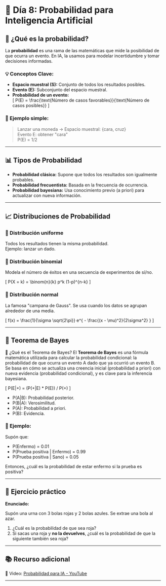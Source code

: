 # 🧠 Día 8: Probabilidad para Inteligencia Artificial

## 📌 ¿Qué es la probabilidad?

La **probabilidad** es una rama de las matemáticas que mide la posibilidad de que ocurra un evento. En IA, la usamos para modelar incertidumbre y tomar decisiones informadas.

### 💡 Conceptos Clave:

- **Espacio muestral (S):** Conjunto de todos los resultados posibles.
- **Evento (E):** Subconjunto del espacio muestral.
- **Probabilidad de un evento:**  
  \[
  P(E) = \frac{\text{Número de casos favorables}}{\text{Número de casos posibles}}
  \]

### 🎲 Ejemplo simple:

> Lanzar una moneda → Espacio muestral: {cara, cruz}  
> Evento E: obtener "cara"  
> P(E) = 1/2

---

## 📊 Tipos de Probabilidad

- **Probabilidad clásica:** Supone que todos los resultados son igualmente probables.
- **Probabilidad frecuentista:** Basada en la frecuencia de ocurrencia.
- **Probabilidad bayesiana:** Usa conocimiento previo (a priori) para actualizar con nueva información.

---

## 📈 Distribuciones de Probabilidad

### 🔹 Distribución uniforme
Todos los resultados tienen la misma probabilidad.  
Ejemplo: lanzar un dado.

### 🔹 Distribución binomial
Modela el número de éxitos en una secuencia de experimentos de sí/no.

\[
P(X = k) = \binom{n}{k} p^k (1-p)^{n-k}
\]

### 🔹 Distribución normal
La famosa "campana de Gauss". Se usa cuando los datos se agrupan alrededor de una media.

\[
f(x) = \frac{1}{\sigma \sqrt{2\pi}} e^{ - \frac{(x - \mu)^2}{2\sigma^2} }
\]

---

## 🧠 Teorema de Bayes
🧠 ¿Qué es el Teorema de Bayes?
El **Teorema de Bayes** es una fórmula matemática utilizada para calcular la probabilidad condicional: la probabilidad de que ocurra un evento A dado que ya ocurrió un evento B. Se basa en cómo se actualiza una creencia inicial (probabilidad a priori) con nueva evidencia (probabilidad condicional), y es clave para la inferencia bayesiana.

\[
P(E|+) = (P(+|E) * P(E)) / P(+) 
\]

- P(A|B): Probabilidad posterior.
- P(B|A): Verosimilitud.
- P(A): Probabilidad a priori.
- P(B): Evidencia.

### 🎯 Ejemplo:

Supón que:
- P(Enfermo) = 0.01
- P(Prueba positiva | Enfermo) = 0.99
- P(Prueba positiva | Sano) = 0.05

Entonces, ¿cuál es la probabilidad de estar enfermo si la prueba es positiva?

---

## 🧪 Ejercicio práctico

**Enunciado:**

Supón una urna con 3 bolas rojas y 2 bolas azules. Se extrae una bola al azar.

1. ¿Cuál es la probabilidad de que sea roja?
2. Si sacas una roja y **no la devuelves**, ¿cuál es la probabilidad de que la siguiente también sea roja?

---

## 📚 Recurso adicional

🎥 Video: [Probabilidad para IA - YouTube](https://youtu.be/VKxiZ5rPeP0?si=mp6XDQYN2mBZrcqT)

---

